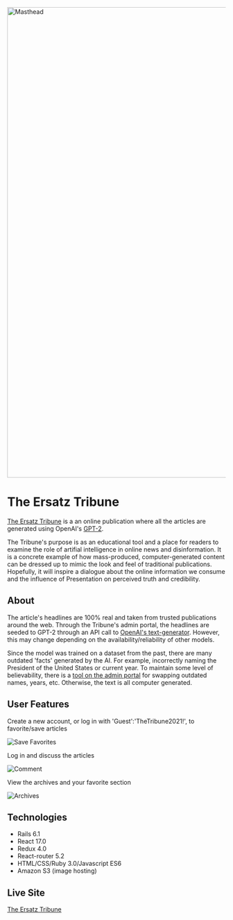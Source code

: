 <img width="1085" alt="Masthead" src="https://user-images.githubusercontent.com/10493350/113954436-ac050780-97ce-11eb-8e31-08e65d30b21c.png">

# The Ersatz Tribune
[The Ersatz Tribune](https://ersatz-tribune.herokuapp.com) is a an online publication where all the articles are generated using OpenAI's [GPT-2](https://en.wikipedia.org/wiki/GPT-2). 

The Tribune's purpose is as an educational tool and a place for readers to examine the role of artifial intelligence in online news and disinformation. It is a concrete example of how mass-produced, computer-generated content can be dressed up to mimic the look and feel of traditional publications. Hopefully, it will inspire a dialogue about the online information we consume and the influence of Presentation on perceived truth and credibility.

## About
The article's headlines are 100% real and taken from trusted publications around the web. Through the Tribune's admin portal, the headlines are seeded to GPT-2 through an API call to [OpenAI's text-generator](https://deepai.org/machine-learning-model/text-generator). However, this may change depending on the availability/reliability of other models. 

Since the model was trained on a dataset from the past, there are many outdated 'facts' generated by the AI. For example, incorrectly naming the President of the United States or current year. To maintain some level of believability, there is a [tool on the admin portal](https://github.com/MScottWold/ai_news/blob/master/app/javascript/packs/admin_portal.js) for swapping outdated names, years, etc. Otherwise, the text is all computer generated.

## User Features
Create a new account, or log in with 'Guest':'TheTribune2021!', to favorite/save articles

![Save Favorites](https://user-images.githubusercontent.com/10493350/113952227-24b59500-97ca-11eb-9166-2d8a9e3f688f.gif)



Log in and discuss the articles

![Comment](https://user-images.githubusercontent.com/10493350/113967122-3a848380-97e5-11eb-8221-7d242d5b9102.gif)



View the archives and your favorite section

![Archives](https://user-images.githubusercontent.com/10493350/113954252-5df00400-97ce-11eb-9a4c-657722572bdb.gif)


## Technologies
* Rails 6.1
* React 17.0
* Redux 4.0
* React-router 5.2
* HTML/CSS/Ruby 3.0/Javascript ES6
* Amazon S3 (image hosting)

## Live Site
[The Ersatz Tribune](https://ersatz-tribune.herokuapp.com)
